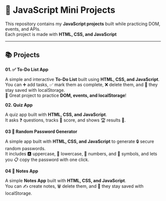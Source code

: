 # 🚀 JavaScript Mini Projects

This repository contains my **JavaScript projects** built while practicing DOM, events, and APIs.  
Each project is made with **HTML, CSS, and JavaScript**

---

## 📚 Projects
**01. ✅ To-Do List App**

A simple and interactive **To-Do List** built using **HTML, CSS, and JavaScript**.  
You can ➕ add tasks, ✅ mark them as complete, ❌ delete them, and 💾 they stay saved with localStorage.  
🚀 Great project to practice **DOM, events, and localStorage**!  

**02. Quiz App**  

A quiz app built with **HTML, CSS, and JavaScript**.  
It asks ❓ questions, tracks 🧮 score, and shows 🏆 results 🎉.  


**03 🔑 Random Password Generator**  

A simple app built with **HTML, CSS, and JavaScript** to generate 🔒 secure random passwords.  
It includes 🅰️ uppercase, 🔡 lowercase, 🔢 numbers, and 🔣 symbols, and lets you 📋 copy the password with one click.  

**04 📝 Notes App** 

A simple **Notes App** built with **HTML, CSS, and JavaScript**.  
You can ✍️ create notes, 🗑 delete them, and 💾 they stay saved with localStorage.  





